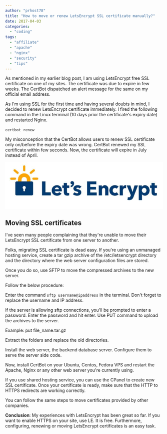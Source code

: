 ```yaml
---
author: "prhost78"
title: "How to move or renew LetsEncrypt SSL certificate manually?"
date: 2017-04-03
categories: 
  - "coding"
tags: 
  - "affiliate"
  - "apache"
  - "nginx"
  - "security"
  - "tips"
---
```


As mentioned in my earlier blog post, I am using LetsEncrypt free SSL certificate on one of my sites. The certificate was due to expire in few weeks. The CertBot dispatched an alert message for the same on my official email address.

As I'm using SSL for the first time and having several doubts in mind, I decided to renew LetsEncrypt certificate immediately. I fired the following command in the Linux terminal (10 days prior the certificate's expiry date) and restarted Nginx.

`certbot renew`

My misconception that the CertBot allows users to renew SSL certificate only on/before the expiry date was wrong. CertBot renewed my SSL certificate within few seconds. Now, the certificate will expire in July instead of April.

![renew letsencrypt or move SSL certificate to another server](images/letsencrypt.jpg)

## Moving SSL certificates

I've seen many people complaining that they're unable to move their LetsEncrypt SSL certificate from one server to another.

Folks, migrating SSL certificate is dead easy. If you're using an unmanaged hosting service, create a tar gzip archive of the /etc/letsencrypt directory and the directory where the web server configuration files are stored.

Once you do so, use SFTP to move the compressed archives to the new server.

Follow the below procedure:

Enter the command `sftp username@ipaddress` in the terminal. Don't forget to replace the username and IP address.

If the server is allowing sftp connections, you'll be prompted to enter a password. Enter the password and hit enter. Use PUT command to upload the archives to the server.

Example: put file\_name.tar.gz

Extract the folders and replace the old directories.

Install the web server, the backend database server. Configure them to serve the server side code.

Now, install CertBot on your Ubuntu, Centos, Fedora VPS and restart the Apache, Nginx or any other web server you're currently using.

If you use shared hosting service, you can use the CPanel to create new SSL certificate. Once your certificate is ready, make sure that the HTTP to HTTPS redirects are working correctly.

You can follow the same steps to move certificates provided by other companies.

**Conclusion**: My experiences with LetsEncrypt has been great so far. If you want to enable HTTPS on your site, use LE. It is free. Furthermore, configuring, renewing or moving LetsEncrypt certificates is an easy task.
